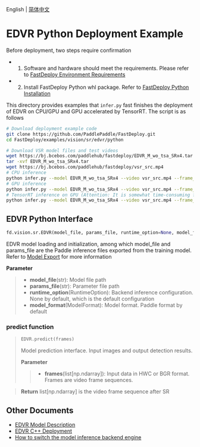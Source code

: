 English | [简体中文](README_CN.md)
# EDVR Python Deployment Example

Before deployment, two steps require confirmation

- 1. Software and hardware should meet the requirements. Please refer to [FastDeploy Environment Requirements](../../../../../docs/cn/build_and_install/download_prebuilt_libraries.md)  
- 2. Install FastDeploy Python whl package. Refer to [FastDeploy Python Installation](../../../../../docs/cn/build_and_install/download_prebuilt_libraries.md)

This directory provides examples that `infer.py` fast finishes the deployment of EDVR on CPU/GPU and GPU accelerated by TensorRT. The script is as follows

```bash
# Download deployment example code 
git clone https://github.com/PaddlePaddle/FastDeploy.git
cd FastDeploy/examples/vision/sr/edvr/python

# Download VSR model files and test videos
wget https://bj.bcebos.com/paddlehub/fastdeploy/EDVR_M_wo_tsa_SRx4.tar
tar -xvf EDVR_M_wo_tsa_SRx4.tar
wget https://bj.bcebos.com/paddlehub/fastdeploy/vsr_src.mp4
# CPU inference
python infer.py --model EDVR_M_wo_tsa_SRx4 --video vsr_src.mp4 --frame_num 5 --device cpu
# GPU inference
python infer.py --model EDVR_M_wo_tsa_SRx4 --video vsr_src.mp4 --frame_num 5 --device gpu
# TensorRT inference on GPU (Attention: It is somewhat time-consuming for the operation of model serialization when running TensorRT inference for the first time. Please be patient.)
python infer.py --model EDVR_M_wo_tsa_SRx4 --video vsr_src.mp4 --frame_num 5 --device gpu --use_trt True
```

## EDVR Python Interface 

```python
fd.vision.sr.EDVR(model_file, params_file, runtime_option=None, model_format=ModelFormat.PADDLE)
```

EDVR model loading and initialization, among which model_file and params_file are the Paddle inference files exported from the training model. Refer to [Model Export](https://github.com/PaddlePaddle/PaddleGAN/blob/develop/docs/zh_CN/tutorials/video_super_resolution.md)  for more information

**Parameter**

> * **model_file**(str): Model file path 
> * **params_file**(str): Parameter file path
> * **runtime_option**(RuntimeOption): Backend inference configuration. None by default, which is the default configuration
> * **model_format**(ModelFormat): Model format. Paddle format by default

### predict function

> ```python
> EDVR.predict(frames)
> ```
>
> Model prediction interface. Input images and output detection results.
>
> **Parameter**
>
> > * **frames**(list[np.ndarray]): Input data in HWC or BGR format. Frames are video frame sequences.

> **Return** list[np.ndarray] is the video frame sequence after SR


## Other Documents

- [EDVR Model Description](..)
- [EDVR C++ Deployment](../cpp)
- [How to switch the model inference backend engine](../../../../../docs/cn/faq/how_to_change_backend.md)
